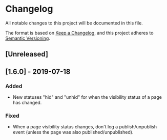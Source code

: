 # Changelog

All notable changes to this project will be documented in this file.

The format is based on [Keep a Changelog](https://keepachangelog.com/en/1.0.0/),
and this project adheres to [Semantic Versioning](https://semver.org/spec/v2.0.0.html).

## [Unreleased]

## [1.6.0] - 2019-07-18

### Added
- New statuses "hid" and "unhid" for when the visibility status of a page has changed.

### Fixed
- When a page visibility status changes, don't log a publish/unpublish event (unless the page was also published/unpublished).
